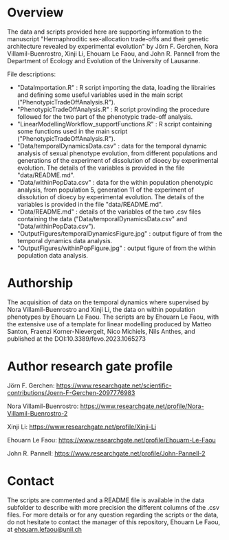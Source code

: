 # Overview

The data and scripts provided here are supporting information to the manuscript "Hermaphroditic sex-allocation trade-offs and their genetic architecture revealed by experimental evolution" by Jörn F. Gerchen, Nora Villamil-Buenrostro, Xinji Li, Ehouarn Le Faou, and John R. Pannell from the Department of Ecology and Evolution of the University of Lausanne.

File descriptions:
- "DataImportation.R" : R script importing the data, loading the librairies and defining some useful variables used in the main script ("PhenotypicTradeOffAnalysis.R").
- "PhenotypicTradeOffAnalysis.R" : R script provinding the procedure followed for the two part of the phenotypic trade-off analysis.
- "LinearModellingWorkflow_supportFunctions.R" : R script containing some functions used in the main script ("PhenotypicTradeOffAnalysis.R").
- "Data/temporalDynamicsData.csv" : data for the temporal dynamic analysis of sexual phenotype evolution, from different populations and generations of the experiment of dissolution of dioecy by experimental evolution. The details of the variables is provided in the file "data/README.md".
- "Data/withinPopData.csv" : data for the within population phenotypic analysis, from population 5, generation 11 of the experiment of dissolution of dioecy by experimental evolution. The details of the variables is provided in the file "data/README.md".
- "Data/README.md" : details of the variables of the two .csv files containing the data ("Data/temporalDynamicsData.csv" and "Data/withinPopData.csv").
- "OutputFigures/temporalDynamicsFigure.jpg" : output figure of from the temporal dynamics data analysis.
- "OutputFigures/withinPopFigure.jpg" : output figure of from the within population data analysis.

# Authorship

The acquisition of data on the temporal dynamics where supervised by Nora Villamil-Buenrostro and Xinji Li, the data on within population phenotypes by Ehouarn Le Faou.
The scripts are by Ehouarn Le Faou, with the extensive use of a template for linear modelling produced by Matteo Santon, Fraenzi Korner-Nievergelt, Nico Michiels, Nils Anthes, and published at the DOI:10.3389/fevo.2023.1065273

# Author research gate profile

Jörn F. Gerchen: https://www.researchgate.net/scientific-contributions/Joern-F-Gerchen-2097776983

Nora Villamil-Buenrostro: https://www.researchgate.net/profile/Nora-Villamil-Buenrostro-2

Xinji Li: https://www.researchgate.net/profile/Xinji-Li

Ehouarn Le Faou: https://www.researchgate.net/profile/Ehouarn-Le-Faou

John R. Pannell: https://www.researchgate.net/profile/John-Pannell-2

# Contact

The scripts are commented and a README file is available in the data subfolder to describe with more precision the different columns of the .csv files.
For more details or for any question regarding the scripts or the data, do not hesitate to contact the manager of this repository, Ehouarn Le Faou, at ehouarn.lefaou@unil.ch









